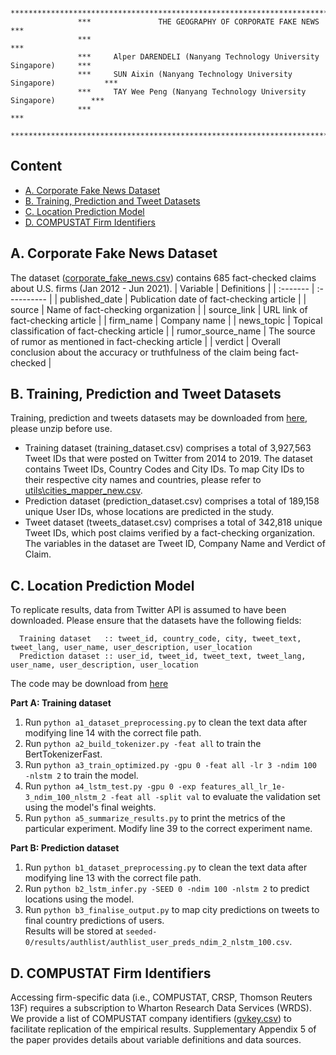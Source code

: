```
               *************************************************************************
               ***               THE GEOGRAPHY OF CORPORATE FAKE NEWS                ***
               ***                                                                   ***
               ***     Alper DARENDELI (Nanyang Technology University Singapore)     ***
               ***     SUN Aixin (Nanyang Technology University Singapore)           ***
               ***     TAY Wee Peng (Nanyang Technology University Singapore)        ***
               ***                                                                   ***
               *************************************************************************
```

## Content
- [A. Corporate Fake News Dataset](#a-corporate-fake-news-dataset)
- [B. Training, Prediction and Tweet Datasets](#b-training-prediction-and-tweet-datasets)
- [C. Location Prediction Model](#c-location-prediction-model)
- [D. COMPUSTAT Firm Identifiers](#d-firm-unique-identifiers)

## A. Corporate Fake News Dataset

The dataset ([corporate_fake_news.csv](datasets/corporate_fake_news.csv)) contains 685 fact-checked claims about U.S. firms (Jan 2012 - Jun 2021). 
| Variable | Definitions |
| :------- | :---------- |
| published_date | Publication date of fact-checking article |
| source | Name of fact-checking organization |
| source_link | URL link of fact-checking article |
| firm_name | Company name |
| news_topic | Topical classification of fact-checking article	|
| rumor_source_name | The source of rumor as mentioned in fact-checking article |
| verdict | Overall conclusion about the accuracy or truthfulness of the claim being fact-checked |

## B. Training, Prediction and Tweet Datasets

Training, prediction and tweets datasets may be downloaded from [here](https://github.com/alperdarendeli/corporatefakenews/releases/tag/v1.0.0), please unzip before use.
- Training dataset (training_dataset.csv) comprises a total of 3,927,563 Tweet IDs that were posted on Twitter from 2014 to 2019. The dataset contains Tweet IDs, Country Codes and City IDs. To map City IDs  to their respective city names and countries, please refer to [utils\cities_mapper_new.csv](utils/cities_mapper_new.csv).
- Prediction dataset (prediction_dataset.csv) comprises a total of 189,158 unique User IDs, whose locations are predicted in the study. 
- Tweet dataset (tweets_dataset.csv) comprises a total of 342,818 unique Tweet IDs, which post claims verified by a fact-checking organization. The variables in the dataset are Tweet ID, Company Name and Verdict of Claim. 

## C. Location Prediction Model 

To replicate results, data from Twitter API is assumed to have been downloaded. Please ensure that the datasets have the following fields:
```
  Training dataset   :: tweet_id, country_code, city, tweet_text, tweet_lang, user_name, user_description, user_location
  Prediction dataset :: user_id, tweet_id, tweet_text, tweet_lang, user_name, user_description, user_location
```
The code may be download from  [here](https://github.com/alperdarendeli/corporatefakenews/releases/tag/v1.0.0)

**Part A: Training dataset**

1. Run `python a1_dataset_preprocessing.py` to clean the text data after modifying line 14 with the correct file path.  
2. Run `python a2_build_tokenizer.py -feat all` to train the BertTokenizerFast.
3. Run `python a3_train_optimized.py -gpu 0 -feat all -lr 3 -ndim 100 -nlstm 2` to train the model.
4. Run `python a4_lstm_test.py -gpu 0 -exp features_all_lr_1e-3_ndim_100_nlstm_2 -feat all -split val` to evaluate the validation set using the model's final weights.
5. Run `python a5_summarize_results.py` to print the metrics of the particular experiment. Modify line 39 to the correct experiment name.

**Part B: Prediction dataset**

1. Run `python b1_dataset_preprocessing.py` to clean the text data after modifying line 13 with the correct file path.  
2. Run `python b2_lstm_infer.py -SEED 0 -ndim 100 -nlstm 2` to predict locations using the model.
3. Run `python b3_finalise_output.py` to map city predictions on tweets to final country predictions of users.  
   Results will be stored at `seeded-0/results/authlist/authlist_user_preds_ndim_2_nlstm_100.csv`.

## D. COMPUSTAT Firm Identifiers

Accessing firm-specific data (i.e., COMPUSTAT, CRSP, Thomson Reuters 13F) requires a subscription to Wharton Research Data Services (WRDS). We provide a list of COMPUSTAT company identifiers ([gvkey.csv](datasets/gvkey.csv)) to facilitate replication of the empirical results. Supplementary Appendix 5 of the paper provides details about variable definitions and data sources. 

